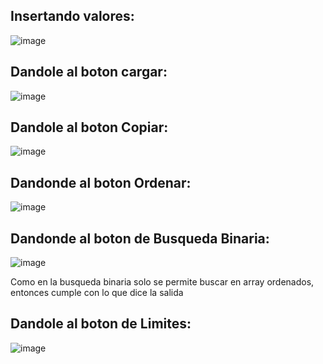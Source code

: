 
Insertando valores:
---
![image](https://github.com/user-attachments/assets/02cb595f-f53d-4918-ad14-baecfbff4b0f)

Dandole al boton cargar:
---
![image](https://github.com/user-attachments/assets/102bc766-cbe1-4b38-b5d3-31176f83a49c)

Dandole al boton Copiar:
---
![image](https://github.com/user-attachments/assets/e2687e06-5494-4ecc-aee6-62111f777e0e)

Dandonde al boton Ordenar:
---
![image](https://github.com/user-attachments/assets/cbd8c406-5c2a-4e99-b803-e4bbc1d5559d)

Dandonde al boton de Busqueda Binaria:
---
![image](https://github.com/user-attachments/assets/a9363ade-ebcf-46e6-b584-38485621d8c6)

Como en la busqueda binaria solo se permite buscar en array ordenados, entonces cumple con lo que dice la salida

Dandole al boton de Limites:
---
![image](https://github.com/user-attachments/assets/a82169f5-7bd9-442b-a557-6dfa91bf29d9)

